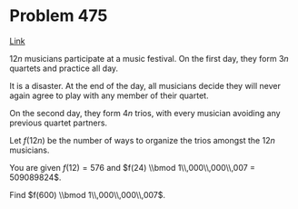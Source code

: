 # Problem 475

[Link](https://projecteuler.net/problem=475)

$12n$ musicians participate at a music festival. On the first day, they form $3n$ quartets and practice all day.

It is a disaster. At the end of the day, all musicians decide they will never again agree to play with any member of their quartet.

On the second day, they form $4n$ trios, with every musician avoiding any previous quartet partners.

Let $f(12n)$ be the number of ways to organize the trios amongst the $12n$ musicians.

You are given $f(12) = 576$ and $f(24) \\bmod 1\\,000\\,000\\,007 = 509089824$.

Find $f(600) \\bmod 1\\,000\\,000\\,007$.
